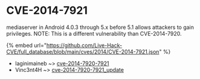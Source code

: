 # CVE-2014-7921

mediaserver in Android 4.0.3 through 5.x before 5.1 allows attackers to gain privileges.  NOTE: This is a different vulnerability than CVE-2014-7920.

{% embed url="https://github.com/Live-Hack-CVE/full_database/blob/main/cves/2014/CVE-2014-7921.json" %}


* laginimaineb ~> [cve-2014-7920-7921](https://zeste.alice-snow.ru/2014/database/cve-2014-7921/cve-2014-7920-7921-laginimaineb)
* Vinc3nt4H ~> [cve-2014-7920-7921_update](https://zeste.alice-snow.ru/2014/database/cve-2014-7921/cve-2014-7920-7921_update-vinc3nt4h)